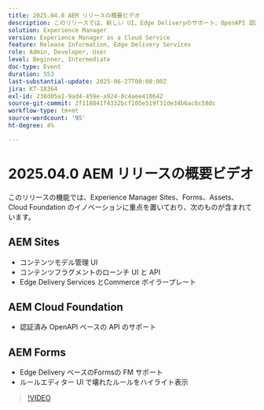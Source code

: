 ```yaml
---
title: 2025.04.0 AEM リリースの概要ビデオ
description: このリリースでは、新しい UI、Edge Deliveryのサポート、OpenAPI 認証など、AEM Sites、Forms、Assets、Cloud Foundation が更新されました。
solution: Experience Manager
version: Experience Manager as a Cloud Service
feature: Release Information, Edge Delivery Services
role: Admin, Developer, User
level: Beginner, Intermediate
doc-type: Event
duration: 553
last-substantial-update: 2025-06-27T00:00:00Z
jira: KT-18364
exl-id: 238d05a1-9ad4-459e-a924-8c4aee410642
source-git-commit: 2f118841f4332bcf105e519f31de34b6ac6c58dc
workflow-type: tm+mt
source-wordcount: '95'
ht-degree: 4%

---
```


# 2025.04.0 AEM リリースの概要ビデオ

このリリースの機能では、Experience Manager Sites、Forms、Assets、Cloud Foundation のイノベーションに重点を置いており、次のものが含まれています。

## AEM Sites

* コンテンツモデル管理 UI
* コンテンツフラグメントのローンチ UI と API
* Edge Delivery Services &#x200B;とCommerce ボイラープレート

## AEM Cloud Foundation

* 認証済み OpenAPI ベースの API のサポート

## AEM Forms

* Edge Delivery ベースのFormsの FM サポート
* ルールエディター UI で壊れたルールをハイライト表示

>[!VIDEO](https://video.tv.adobe.com/v/3463991/?learn=on&enablevpops)
